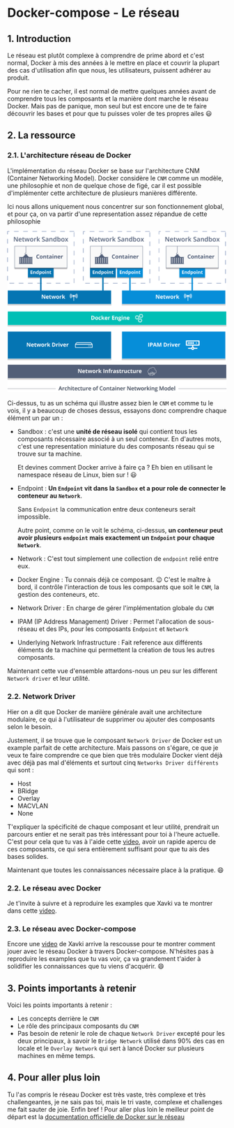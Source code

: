 # Docker-compose - Le réseau

## 1. Introduction

Le réseau est plutôt complexe à comprendre de prime abord et c'est normal, Docker à mis des années à le mettre en place et couvrir la plupart des cas d'utilisation
afin que nous, les utilisateurs, puissent adhérer au produit.

Pour ne rien te cacher, il est normal de mettre quelques années avant de comprendre tous les composants et la manière dont marche le réseau Docker.
Mais pas de panique, mon seul but est encore une de te faire découvrir les bases et pour que tu puisses voler de tes propres ailes :smiley:


## 2. La ressource
### 2.1. L'architecture réseau de Docker

L'implémentation du réseau Docker se base sur l'architecture CNM (Container Networking Model). 
Docker considère le `CNM` comme un modèle, une philosophie et non de quelque chose de figé,
car il est possible d'implémenter cette architecture de plusieurs manières différente.

Ici nous allons uniquement nous concentrer sur son fonctionnement global, et pour ça, on va partir d'une representation assez répandue de cette philosophie

![Docker CNM](../../assets/images/Docker-CNM.png)

Ci-dessus, tu as un schéma qui illustre assez bien le `CNM` et comme tu le vois, il y a beaucoup de choses dessus, essayons donc comprendre chaque élément un par un :

- Sandbox : c'est une **unité de réseau isolé** qui contient tous les composants nécessaire associé à un seul conteneur. 
  En d'autres mots, c'est une representation miniature du des composants réseau qui se trouve sur ta machine.

  Et devines comment Docker arrive à faire ça ? Eh bien en utilisant le namespace réseau de Linux, bien sur ! :smiley:


- Endpoint : **Un `Endpoint` vit dans la `Sandbox` et a pour role de connecter le conteneur au `Network`**.
  
  Sans `Endpoint` la communication entre deux conteneurs serait impossible.

  Autre point, comme on le voit le schéma, ci-dessus, **un conteneur peut avoir plusieurs `endpoint` mais exactement un `Endpoint` pour chaque `Network`**.

- Network : C'est tout simplement une collection de `endpoint` relié entre eux.
- Docker Engine : Tu connais déjà ce composant. :wink: C'est le maître à bord, il contrôle l'interaction de tous les composants que soit le `CNM`, la gestion des conteneurs, etc.
- Network Driver : En charge de gérer l'implémentation globale du `CNM`
- IPAM (IP Address Management) Driver : Permet l'allocation de sous-réseau et des IPs, pour les composants `Endpoint` et `Network` 
- Underlying Network Infrastructure : Fait reference aux différents éléments de ta machine qui permettent la création de tous les autres composants.

Maintenant cette vue d'ensemble attardons-nous un peu sur les different `Network driver` et leur utilité.

### 2.2. Network Driver

Hier on a dit que Docker de manière générale avait une architecture modulaire, ce qui à l'utilisateur de supprimer ou ajouter des composants selon le besoin.

Justement, il se trouve que le composant `Network Driver` de Docker est un example parfait de cette architecture.
Mais passons on s'égare, ce que je veux te faire comprendre ce que bien que très modulaire Docker vient déjà avec déjà pas mal d'éléments et surtout cinq `Networks Driver différents` qui sont :

- Host
- BRidge
- Overlay
- MACVLAN
- None

T'expliquer la spécificité de chaque composant et leur utilité, prendrait un parcours entier et ne serait pas très intéressant pour toi à l'heure actuelle. 
C'est pour cela que tu vas à l'aide cette [video](https://www.youtube.com/watch?v=5grbXvV_DSk&t=697s), avoir un rapide apercu de ces composants, ce qui sera entièrement suffisant pour que tu ais des bases solides.

Maintenant que toutes les connaissances nécessaire place à la pratique. :smile:


### 2.2. Le réseau avec Docker

Je t'invite à suivre et à reproduire les examples que Xavki va te montrer dans cette [video](https://www.youtube.com/watch?v=YcAWluYkVXc).

### 2.3. Le réseau avec Docker-compose

Encore une [video](https://www.youtube.com/watch?v=hxVxmh3MlD8) de Xavki arrive la rescousse pour te montrer comment jouer avec le réseau Docker à travers Docker-compose.
N'hésites pas à reproduire les examples que tu vas voir, ça va grandement t'aider à solidifier les connaissances que tu viens d'acquérir. :smile:

## 3. Points importants à retenir
Voici les points importants à retenir :

- Les concepts derrière le `CNM`
- Le rôle des principaux composants du `CNM`
- Pas besoin de retenir le role de chaque `Network Driver` excepté pour les deux principaux, à savoir le `Bridge Network` utilisé dans 90% des cas en locale 
  et le `Overlay Network` qui sert à lancé Docker sur plusieurs machines en même temps.

## 4. Pour aller plus loin
Tu l'as compris le réseau Docker est très vaste, très complexe et très challengeantes, je ne sais pas toi, mais le tri vaste, complexe et challenges me fait sauter de joie.
Enfin bref ! Pour aller plus loin le meilleur point de départ est la [documentation officielle de Docker sur le réseau](https://docs.docker.com/network/)